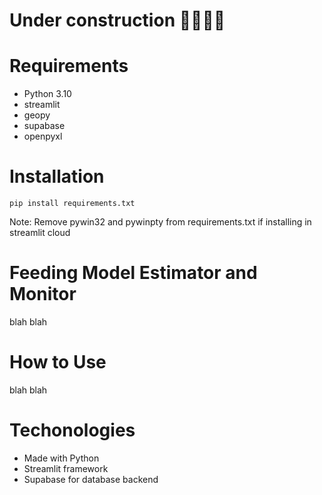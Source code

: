 # Under construction 🚧🚧🚧🚧

# Requirements
* Python 3.10
* streamlit
* geopy
* supabase
* openpyxl

# Installation
    pip install requirements.txt

Note: Remove pywin32 and pywinpty from requirements.txt if installing in streamlit cloud

# Feeding Model Estimator and Monitor
blah blah

# How to Use
blah blah
# Techonologies
* Made with Python
* Streamlit framework
* Supabase for database backend